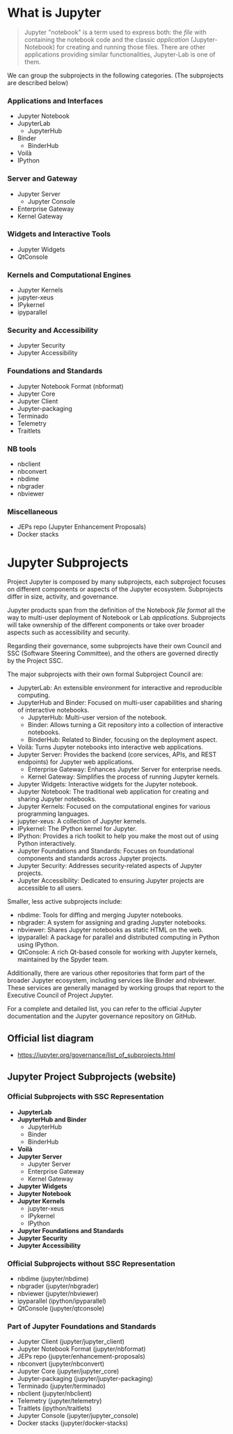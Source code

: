 # What is Jupyter

> Jupyter "notebook" is a term used to express both: the *file* with containing the notebook
> code and the classic *application* (Jupyter-Notebook) for creating and running those files.
> There are other applications providing similar functionalities, Jupyter-Lab is one of them.

We can group the subprojects in the following categories. (The subprojects are described below)

### Applications and Interfaces
- Jupyter Notebook
- JupyterLab
  - JupyterHub
- Binder
  - BinderHub
- Voilà
- IPython

### Server and Gateway
- Jupyter Server
  - Jupyter Console
- Enterprise Gateway
- Kernel Gateway

### Widgets and Interactive Tools
- Jupyter Widgets
- QtConsole

### Kernels and Computational Engines
- Jupyter Kernels
- jupyter-xeus
- IPykernel
- ipyparallel

### Security and Accessibility
- Jupyter Security
- Jupyter Accessibility

### Foundations and Standards
- Jupyter Notebook Format (nbformat)
- Jupyter Core
- Jupyter Client
- Jupyter-packaging
- Terminado
- Telemetry
- Traitlets

### NB tools
- nbclient
- nbconvert
- nbdime
- nbgrader
- nbviewer

### Miscellaneous
- JEPs repo (Jupyter Enhancement Proposals)
- Docker stacks


# Jupyter Subprojects

Project Jupyter is composed by many subprojects, each subproject focuses on different components
or aspects of the Jupyter ecosystem.
Subprojects differ in size, activity, and governance.

Jupyter products span from the definition of the Notebook *file 
format* all the way to multi-user deployment of Notebook or Lab *applications*.
Subprojects will take ownership of the different components or take over broader aspects such
as accessibility and security.

Regarding their governance, some subprojects have their own Council and SSC (Software Steering Committee), and the others are governed directly by the Project SSC.

The major subprojects with their own formal Subproject Council are:

- JupyterLab: An extensible environment for interactive and reproducible computing.
- JupyterHub and Binder: Focused on multi-user capabilities and sharing of interactive notebooks.
  * JupyterHub: Multi-user version of the notebook.
  * Binder: Allows turning a Git repository into a collection of interactive notebooks.
  * BinderHub: Related to Binder, focusing on the deployment aspect.
- Voilà: Turns Jupyter notebooks into interactive web applications.
- Jupyter Server: Provides the backend (core services, APIs, and REST endpoints) for Jupyter web applications.
  * Enterprise Gateway: Enhances Jupyter Server for enterprise needs.
  * Kernel Gateway: Simplifies the process of running Jupyter kernels.
- Jupyter Widgets: Interactive widgets for the Jupyter notebook.
- Jupyter Notebook: The traditional web application for creating and sharing Jupyter notebooks.
- Jupyter Kernels: Focused on the computational engines for various programming languages.
- jupyter-xeus: A collection of Jupyter kernels.
- IPykernel: The IPython kernel for Jupyter.
- IPython: Provides a rich toolkit to help you make the most out of using Python interactively.
- Jupyter Foundations and Standards: Focuses on foundational components and standards across Jupyter projects.
- Jupyter Security: Addresses security-related aspects of Jupyter projects.
- Jupyter Accessibility: Dedicated to ensuring Jupyter projects are accessible to all users.

Smaller, less active subprojects include:

- nbdime: Tools for diffing and merging Jupyter notebooks.
- nbgrader: A system for assigning and grading Jupyter notebooks.
- nbviewer: Shares Jupyter notebooks as static HTML on the web.
- ipyparallel: A package for parallel and distributed computing in Python using IPython.
- QtConsole: A rich Qt-based console for working with Jupyter kernels, maintained by the Spyder team.

Additionally, there are various other repositories that form part of the broader Jupyter ecosystem, including services like Binder and nbviewer. These services are generally managed by working groups that report to the Executive Council of Project Jupyter.

For a complete and detailed list, you can refer to the official Jupyter documentation and the Jupyter governance repository on GitHub.

## Official list diagram

- https://jupyter.org/governance/list_of_subprojects.html

## Jupyter Project Subprojects (website)

### Official Subprojects with SSC Representation

- **JupyterLab**
- **JupyterHub and Binder**
  - JupyterHub
  - Binder
  - BinderHub
- **Voilà**
- **Jupyter Server**
  - Jupyter Server
  - Enterprise Gateway
  - Kernel Gateway
- **Jupyter Widgets**
- **Jupyter Notebook**
- **Jupyter Kernels**
  - jupyter-xeus
  - IPykernel
  - IPython
- **Jupyter Foundations and Standards**
- **Jupyter Security**
- **Jupyter Accessibility**

### Official Subprojects without SSC Representation

- nbdime (jupyter/nbdime)
- nbgrader (jupyter/nbgrader)
- nbviewer (jupyter/nbviewer)
- ipyparallel (ipython/ipyparallel)
- QtConsole (jupyter/qtconsole)

### Part of Jupyter Foundations and Standards

- Jupyter Client (jupyter/jupyter_client)
- Jupyter Notebook Format (jupyter/nbformat)
- JEPs repo (jupyter/enhancement-proposals)
- nbconvert (jupyter/nbconvert)
- Jupyter Core (jupyter/jupyter_core)
- Jupyter-packaging (jupyter/jupyter-packaging)
- Terminado (jupyter/terminado)
- nbclient (jupyter/nbclient)
- Telemetry (jupyter/telemetry)
- Traitlets (ipython/traitlets)
- Jupyter Console (jupyter/jupyter_console)
- Docker stacks (jupyter/docker-stacks)


